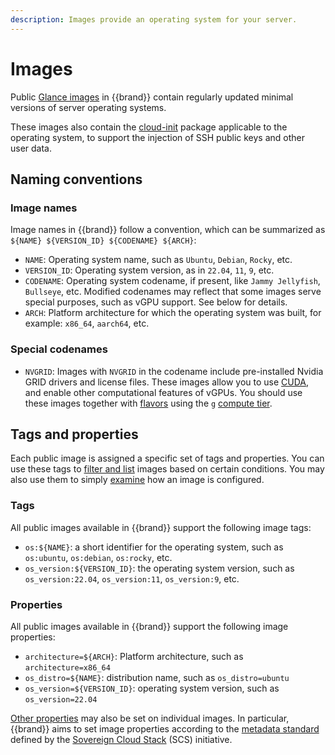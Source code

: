 ```yaml
---
description: Images provide an operating system for your server.
---
```


# Images

Public [Glance images](../../howto/openstack/glance/index.md) in {{brand}} contain regularly updated minimal versions of server operating systems.

These images also contain the [cloud-init](https://cloudinit.readthedocs.io) package applicable to the operating system, to support the injection of SSH public keys and other user data.

## Naming conventions

### Image names

Image names in {{brand}} follow a convention, which can be summarized as `${NAME} ${VERSION_ID} ${CODENAME} ${ARCH}`:

* `NAME`: Operating system name, such as `Ubuntu`, `Debian`, `Rocky`, etc.
* `VERSION_ID`: Operating system version, as in `22.04`, `11`, `9`, etc.
* `CODENAME`: Operating system codename, if present, like `Jammy Jellyfish`, `Bullseye`, etc.
   Modified codenames may reflect that some images serve special purposes, such as vGPU support.
   See below for details.
* `ARCH`: Platform architecture for which the operating system was built, for example: `x86_64`, `aarch64`, etc.

### Special codenames

* `NVGRID`: Images with `NVGRID` in the codename include pre-installed Nvidia GRID drivers and license files.
  These images allow you to use [CUDA](https://en.wikipedia.org/wiki/CUDA), and enable other computational features of vGPUs.
  You should use these images together with [flavors](../flavors/index.md) using the `g` [compute tier](../flavors/index.md#Compute_tiers).

## Tags and properties

Each public image is assigned a specific set of tags and properties.
You can use these tags to [filter and list](../../howto/openstack/glance/filter.md) images based on certain conditions.
You may also use them to simply [examine](../../howto/openstack/glance/examine.md) how an image is configured.

### Tags

All public images available in {{brand}} support the following image tags:

* `os:${NAME}`: a short identifier for the operating system, such as `os:ubuntu`, `os:debian`, `os:rocky`, etc.
* `os_version:${VERSION_ID}`: the operating system version, such as `os_version:22.04`, `os_version:11`, `os_version:9`, etc.

### Properties

All public images available in {{brand}} support the following image properties:

* `architecture=${ARCH}`: Platform architecture, such as `architecture=x86_64`
* `os_distro=${NAME}`: distribution name, such as `os_distro=ubuntu`
* `os_version=${VERSION_ID}`: operating system version, such as `os_version=22.04`

[Other properties](https://docs.openstack.org/glance/latest/admin/useful-image-properties.html) may also be set on individual images.
In particular, {{brand}} aims to set image properties according to the [metadata standard](https://docs.scs.community/standards/scs-0102-v1-image-metadata/) defined by the [Sovereign Cloud Stack](https://scs.community/) (SCS) initiative.

